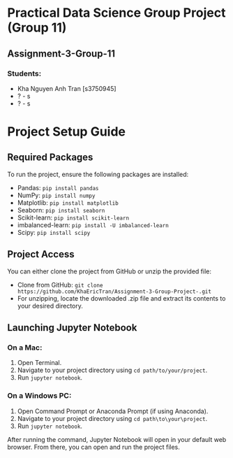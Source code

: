 # Practical Data Science Group Project (Group 11)
## Assignment-3-Group-11

### Students:
* Kha Nguyen Anh Tran [s3750945] 
* ? - s
* ? - s

# Project Setup Guide

## Required Packages

To run the project, ensure the following packages are installed:

- Pandas: `pip install pandas`
- NumPy: `pip install numpy`
- Matplotlib: `pip install matplotlib`
- Seaborn: `pip install seaborn`
- Scikit-learn: `pip install scikit-learn`
- imbalanced-learn: `pip install -U imbalanced-learn`
- Scipy: `pip install scipy`

## Project Access

You can either clone the project from GitHub or unzip the provided file:

- Clone from GitHub: `git clone https://github.com/KhaEricTran/Assignment-3-Group-Project-.git`
- For unzipping, locate the downloaded .zip file and extract its contents to your desired directory.

## Launching Jupyter Notebook

### On a Mac:
1. Open Terminal.
2. Navigate to your project directory using `cd path/to/your/project`.
3. Run `jupyter notebook`.

### On a Windows PC:
1. Open Command Prompt or Anaconda Prompt (if using Anaconda).
2. Navigate to your project directory using `cd path\to\your\project`.
3. Run `jupyter notebook`.

After running the command, Jupyter Notebook will open in your default web browser. From there, you can open and run the project files.
